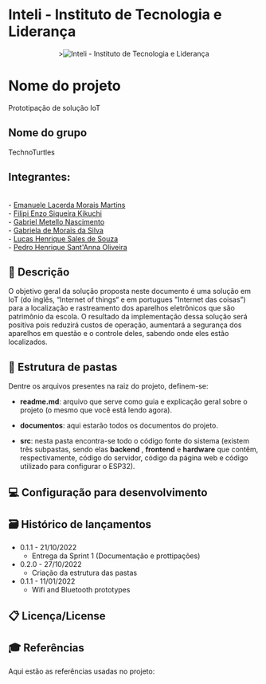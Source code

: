 # Inteli - Instituto de Tecnologia e Liderança 

<p align="center">
><img src="https://www.inteli.edu.br/wp-content/uploads/2021/08/20172028/marca_1-2.png" alt="Inteli - Instituto de Tecnologia e Liderança" border="0">
</p>

# Nome do projeto
Prototipação de solução IoT
## Nome do grupo
TechnoTurtles 
## Integrantes: 
<br/>
- <a href="https://www.linkedin.com/in/emanuele-morais/">Emanuele Lacerda Morais Martins</a><br/>
- <a href="https://www.linkedin.com/in/">Filipi Enzo Siqueira Kikuchi</a><br/>
- <a href="https://www.linkedin.com/in/">Gabriel Metello Nascimento</a><br/> 
- <a href="https://www.linkedin.com/in/gabriela-de-morais-da-silva-467b29238/">Gabriela de Morais da Silva</a> <br/>
- <a href="https://www.linkedin.com/in/">Lucas Henrique Sales de Souza</a><br/>
- <a href="https://www.linkedin.com/in/">Pedro Henrique Sant'Anna Oliveira</a><br/> 

## 📝 Descrição

O objetivo geral da solução proposta neste documento é uma solução em IoT (do inglês, “Internet of things“ e em portugues "Internet das coisas”) para a localização e rastreamento dos aparelhos eletrônicos que são patrimônio da escola. O resultado da implementação dessa solução será positiva pois reduzirá custos de operação, aumentará  a segurança dos aparelhos em questão e o controle deles, sabendo onde eles estão localizados.

## 📁 Estrutura de pastas

Dentre os arquivos presentes na raiz do projeto, definem-se:

- <b>readme.md</b>: arquivo que serve como guia e explicação geral sobre o projeto (o mesmo que você está lendo agora).

- <b>documentos</b>: aqui estarão todos os documentos do projeto.

- <b>src</b>: nesta pasta encontra-se todo o código fonte do sistema (existem três subpastas, sendo elas <b>backend</b> , <b>frontend</b> e <b>hardware</b> que contêm, respectivamente, código do servidor, código da página web e código utilizado para configurar o ESP32).

## 💻 Configuração para desenvolvimento

## 🗃 Histórico de lançamentos

* 0.1.1 - 21/10/2022
    * Entrega da Sprint 1 (Documentação e prottipações)
* 0.2.0 - 27/10/2022
    * Criação da estrutura das pastas
* 0.1.1 - 11/01/2022
    * Wifi and Bluetooth prototypes

## 📋 Licença/License


## 🎓 Referências

Aqui estão as referências usadas no projeto:
